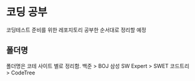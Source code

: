 # 코딩 공부
코딩테스트 준비를 위한 레포지토리
공부한 순서대로 정리할 예정

## 폴더명
폴더명은 코테 사이트 별로 정리함.
백준 > BOJ
삼성 SW Expert > SWET
코드트리 > CodeTree
